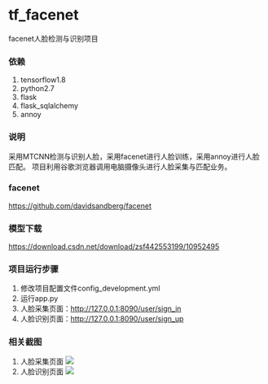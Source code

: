 # tf_facenet
facenet人脸检测与识别项目

### 依赖
1. tensorflow1.8
2. python2.7
3. flask
4. flask_sqlalchemy
5. annoy

### 说明
采用MTCNN检测与识别人脸，采用facenet进行人脸训练，采用annoy进行人脸匹配。
项目利用谷歌浏览器调用电脑摄像头进行人脸采集与匹配业务。

### facenet
https://github.com/davidsandberg/facenet

### 模型下载
https://download.csdn.net/download/zsf442553199/10952495

### 项目运行步骤
1. 修改项目配置文件config_development.yml
2. 运行app.py
3. 人脸采集页面：http://127.0.0.1:8090/user/sign_in
4. 人脸识别页面：http://127.0.0.1:8090/user/sign_up

### 相关截图
1. 人脸采集页面
![](https://github.com/MrZhousf/tf_facenet/blob/master/pic/1.png?raw=true)
2. 人脸识别页面
![](https://github.com/MrZhousf/tf_facenet/blob/master/pic/1.png?raw=true)